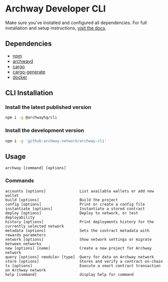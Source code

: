 # Archway Developer CLI

Make sure you've installed and configured all dependencies. For full installation and setup instructions, [visit the docs](https://docs.archway.io/developers/getting-started/install).

## Dependencies

- [npm](https://docs.npmjs.com/downloading-and-installing-node-js-and-npm "Install Node.js and NPM")
- [archwayd](https://github.com/archway-network/archway/tree/main/cmd/archwayd "Install Archway Daemon")
- [cargo](https://doc.rust-lang.org/cargo/getting-started/installation.html "Install Cargo")
- [cargo-generate](https://crates.io/crates/cargo-generate "Install Cargo Generate")
- [docker](https://docs.docker.com/get-docker "Install Docker")

## CLI Installation

### Install the latest published version

```bash
npm i -g @archwayhq/cli
```

### Install the development version

```bash
npm i -g 'github:archway-network/archway-cli'
```

## Usage

```
archway [command] [options]
```

### Commands

```
accounts [options]               List available wallets or add new wallet
build [options]                  Build the project
config [options]                 Print or create a config file
instantiate [options]            Instantiate a stored contract
deploy [options]                 Deploy to network, or test deployability
history [options]                Print deployments history for the currently selected network
metadata [options]               Sets the contract metadata with rewards parameters
network [options]                Show network settings or migrate between networks
new [options] [name]             Create a new project for Archway network
query [options] <module> [type]  Query for data on Archway network
store [options]                  Stores and verify a contract on-chain
tx [options]                     Execute a smart contract transaction on Archway network
help [command]                   display help for command
```
